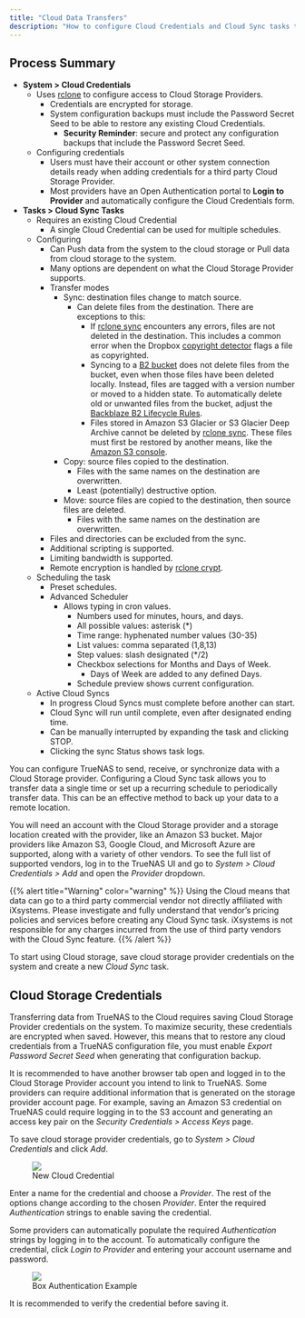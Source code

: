```yaml
---
title: "Cloud Data Transfers"
description: "How to configure Cloud Credentials and Cloud Sync tasks to send or receive data from the Cloud."
---
```


## Process Summary

* **System > Cloud Credentials**
  * Uses [rclone](https://rclone.org/) to configure access to Cloud Storage Providers.
    * Credentials are encrypted for storage.
    * System configuration backups must include the Password Secret Seed to be able to restore any existing Cloud Credentials.
      * **Security Reminder**: secure and protect any configuration backups that include the Password Secret Seed.
  * Configuring credentials
    * Users must have their account or other system connection details ready when adding credentials for a third party Cloud Storage Provider.
    * Most providers have an Open Authentication portal to **Login to Provider** and automatically configure the Cloud Credentials form.
* **Tasks > Cloud Sync Tasks**
  * Requires an existing Cloud Credential
    * A single Cloud Credential can be used for multiple schedules.
  * Configuring
    * Can Push data from the system to the cloud storage or Pull data from cloud storage to the system.
    * Many options are dependent on what the Cloud Storage Provider supports.
    * Transfer modes
      * Sync: destination files change to match source.
        * Can delete files from the destination. There are exceptions to this:
          * If [rclone sync](https://rclone.org/commands/rclone_sync/) encounters any errors, files are not deleted in the destination. This includes a common error when the Dropbox [copyright detector](https://techcrunch.com/2014/03/30/how-dropbox-knows-when-youre-sharing-copyrighted-stuff-without-actually-looking-at-your-stuff/) flags a file as copyrighted.
          * Syncing to a [B2 bucket](https://www.backblaze.com/b2/cloud-storage.html) does not delete files from the bucket, even when those files have been deleted locally. Instead, files are tagged with a version number or moved to a hidden state. To automatically delete old or unwanted files from the bucket, adjust the [Backblaze B2 Lifecycle Rules](https://www.backblaze.com/blog/backblaze-b2-lifecycle-rules/).
          * Files stored in Amazon S3 Glacier or S3 Glacier Deep Archive cannot be deleted by [rclone sync](https://rclone.org/commands/rclone_sync/). These files must first be restored by another means, like the [Amazon S3 console](https://docs.aws.amazon.com/AmazonS3/latest/user-guide/restore-archived-objects.html).
      * Copy: source files copied to the destination.
        * Files with the same names on the destination are overwritten.
        * Least (potentially) destructive option.
      * Move: source files are copied to the destination, then source files are deleted.
        * Files with the same names on the destination are overwritten.
    * Files and directories can be excluded from the sync.
    * Additional scripting is supported.
    * Limiting bandwidth is supported.
    * Remote encryption is handled by [rclone crypt](https://rclone.org/crypt/).
  * Scheduling the task
    * Preset schedules.
    * Advanced Scheduler
      * Allows typing in cron values.
        * Numbers used for minutes, hours, and days.
        * All possible values: asterisk (*)
        * Time range: hyphenated number values (30-35)
        * List values: comma separated (1,8,13)
        * Step values: slash designated (*/2)
        * Checkbox selections for Months and Days of Week.
          * Days of Week are added to any defined Days.
        * Schedule preview shows current configuration.
  * Active Cloud Syncs
    * In progress Cloud Syncs must complete before another can start.
    * Cloud Sync will run until complete, even after designated ending time.
    * Can be manually interrupted by expanding the task and clicking STOP.
    * Clicking the sync Status shows task logs.

You can configure TrueNAS to send, receive, or synchronize data with a Cloud Storage provider.
Configuring a Cloud Sync task allows you to transfer data a single time or set up a recurring schedule to periodically transfer data.
This can be an effective method to back up your data to a remote location.

You will need an account with the Cloud Storage provider and a storage location created with the provider, like an Amazon S3 bucket.
Major providers like Amazon S3, Google Cloud, and Microsoft Azure are supported, along with a variety of other vendors.
To see the full list of supported vendors, log in to the TrueNAS UI and go to *System > Cloud Credentials > Add* and open the *Provider* dropdown.

{{\% alert title="Warning" color="warning" %}}
Using the Cloud means that data can go to a third party commercial vendor not directly affiliated with iXsystems.
Please investigate and fully understand that vendor’s pricing policies and services before creating any Cloud Sync task.
iXsystems is not responsible for any charges incurred from the use of third party vendors with the Cloud Sync feature.
{{\% /alert %}}

To start using Cloud storage, save cloud storage provider credentials on the system and create a new *Cloud Sync* task.

## Cloud Storage Credentials

Transferring data from TrueNAS to the Cloud requires saving Cloud Storage Provider credentials on the system.
To maximize security, these credentials are encrypted when saved.
However, this means that to restore any cloud credentials from a TrueNAS configuration file, you must enable *Export Password Secret Seed* when generating that configuration backup.

It is recommended to have another browser tab open and logged in to the Cloud Storage Provider account you intend to link to TrueNAS.
Some providers can require additional information that is generated on the storage provider account page.
For example, saving an Amazon S3 credential on TrueNAS could require logging in to the S3 account and generating an access key pair on the *Security Credentials > Access Keys* page.

To save cloud storage provider credentials, go to *System > Cloud Credentials* and click *Add*.

<figure>
  <img src="/images/cloud-credentials-add.png">
  <figcaption>New Cloud Credential</figcaption>
</figure>

Enter a name for the credential and choose a *Provider*.
The rest of the options change according to the chosen *Provider*.
Enter the required *Authentication* strings to enable saving the credential.

Some providers can automatically populate the required *Authentication* strings by logging in to the account.
To automatically configure the credential, click *Login to Provider* and entering your account username and password.

<figure>
  <img src="/images/cloud-credentials-box-login.png">
  <figcaption>Box Authentication Example</figcaption>
</figure>

It is recommended to verify the credential before saving it.